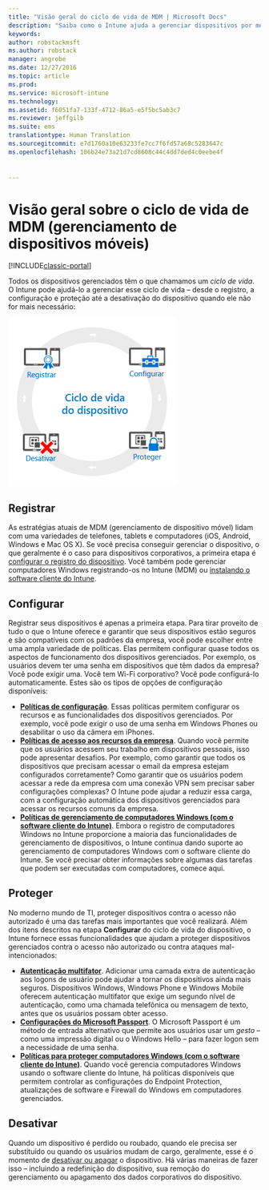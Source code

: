 ```yaml
---
title: "Visão geral do ciclo de vida de MDM | Microsoft Docs"
description: "Saiba como o Intune ajuda a gerenciar dispositivos por meio de seu ciclo de vida – desde o registro, a configuração até a desativação eventual."
keywords: 
author: robstackmsft
ms.author: robstack
manager: angrobe
ms.date: 12/27/2016
ms.topic: article
ms.prod: 
ms.service: microsoft-intune
ms.technology: 
ms.assetid: f6051fa7-133f-4712-86a5-e5f5bc5ab3c7
ms.reviewer: jeffgilb
ms.suite: ems
translationtype: Human Translation
ms.sourcegitcommit: e7d1760a10e63233fe7cc7f6fd57a68c5283647c
ms.openlocfilehash: 106b24e73a21d7cd8608c44c4dd7ded4c0eebe4f


---
```


# <a name="overview-of-the-mobile-device-management-mdm-lifecycle"></a>Visão geral sobre o ciclo de vida de MDM (gerenciamento de dispositivos móveis)

[!INCLUDE[classic-portal](../includes/classic-portal.md)]

Todos os dispositivos gerenciados têm o que chamamos um *ciclo de vida*. O Intune pode ajudá-lo a gerenciar esse ciclo de vida – desde o registro, a configuração e proteção até a desativação do dispositivo quando ele não for mais necessário:

![O ciclo de vida do dispositivo](./media/device-lifecycle.png "o ciclo de vida do dispositivo do Intune")

## <a name="enroll"></a>Registrar
As estratégias atuais de MDM (gerenciamento de dispositivo móvel) lidam com uma variedades de telefones, tablets e computadores (iOS, Android, Windows e Mac OS X). Se você precisa conseguir gerenciar o dispositivo, o que geralmente é o caso para dispositivos corporativos, a primeira etapa é [configurar o registro do dispositivo](enroll-devices-in-microsoft-intune.md). Você também pode gerenciar computadores Windows registrando-os no Intune (MDM) ou [instalando o software cliente do Intune](manage-windows-pcs-with-microsoft-intune.md).

## <a name="configure"></a>Configurar
Registrar seus dispositivos é apenas a primeira etapa. Para tirar proveito de tudo o que o Intune oferece e garantir que seus dispositivos estão seguros e são compatíveis com os padrões da empresa, você pode escolher entre uma ampla variedade de políticas. Elas permitem configurar quase todos os aspectos de funcionamento dos dispositivos gerenciados. Por exemplo, os usuários devem ter uma senha em dispositivos que têm dados da empresa? Você pode exigir uma. Você tem Wi-Fi corporativo? Você pode configurá-lo automaticamente. Estes são os tipos de opções de configuração disponíveis:

- [**Políticas de configuração**](manage-settings-and-features-on-your-devices-with-microsoft-intune-policies.md). Essas políticas permitem configurar os recursos e as funcionalidades dos dispositivos gerenciados. Por exemplo, você pode exigir o uso de uma senha em Windows Phones ou desabilitar o uso da câmera em iPhones.
- [**Políticas de acesso aos recursos da empresa**](enable-access-to-company-resources-with-microsoft-intune.md). Quando você permite que os usuários acessem seu trabalho em dispositivos pessoais, isso pode apresentar desafios. Por exemplo, como garantir que todos os dispositivos que precisam acessar o email da empresa estejam configurados corretamente? Como garantir que os usuários podem acessar a rede da empresa com uma conexão VPN sem precisar saber configurações complexas? O Intune pode ajudar a reduzir essa carga, com a configuração automática dos dispositivos gerenciados para acessar os recursos comuns da empresa.
- [**Políticas de gerenciamento de computadores Windows (com o software cliente do Intune)**](common-windows-pc-management-tasks-with-the-microsoft-intune-computer-client.md). Embora o registro de computadores Windows no Intune proporcione a maioria das funcionalidades de gerenciamento de dispositivos, o Intune continua dando suporte ao gerenciamento de computadores Windows com o software cliente do Intune. Se você precisar obter informações sobre algumas das tarefas que podem ser executadas com computadores, comece aqui.

## <a name="protect"></a>Proteger
No moderno mundo de TI, proteger dispositivos contra o acesso não autorizado é uma das tarefas mais importantes que você realizará. Além dos itens descritos na etapa **Configurar** do ciclo de vida do dispositivo, o Intune fornece essas funcionalidades que ajudam a proteger dispositivos gerenciados contra o acesso não autorizado ou contra ataques mal-intencionados:
- [**Autenticação multifator**](protect-windows-devices-with-multi-factor-authentication.md). Adicionar uma camada extra de autenticação aos logons de usuário pode ajudar a tornar os dispositivos ainda mais seguros. Dispositivos Windows, Windows Phone e Windows Mobile oferecem autenticação multifator que exige um segundo nível de autenticação, como uma chamada telefônica ou mensagem de texto, antes que os usuários possam obter acesso.
- [**Configurações do Microsoft Passport**](control-microsoft-passport-settings-on-devices-with-microsoft-intune.md). O Microsoft Passport é um método de entrada alternativo que permite aos usuários usar um *gesto* – como uma impressão digital ou o Windows Hello – para fazer logon sem a necessidade de uma senha.
- [**Políticas para proteger computadores Windows (com o software cliente do Intune)**](policies-to-protect-windows-pcs-in-microsoft-intune.md). Quando você gerencia computadores Windows usando o software cliente do Intune, há políticas disponíveis que permitem controlar as configurações do Endpoint Protection, atualizações de software e Firewall do Windows em computadores gerenciados.

## <a name="retire"></a>Desativar
Quando um dispositivo é perdido ou roubado, quando ele precisa ser substituído ou quando os usuários mudam de cargo, geralmente, esse é o momento de [desativar ou apagar](use-remote-wipe-to-help-protect-data-using-microsoft-intune.md) o dispositivo. Há várias maneiras de fazer isso – incluindo a redefinição do dispositivo, sua remoção do gerenciamento ou apagamento dos dados corporativos do dispositivo.



<!--HONumber=Dec16_HO5-->


